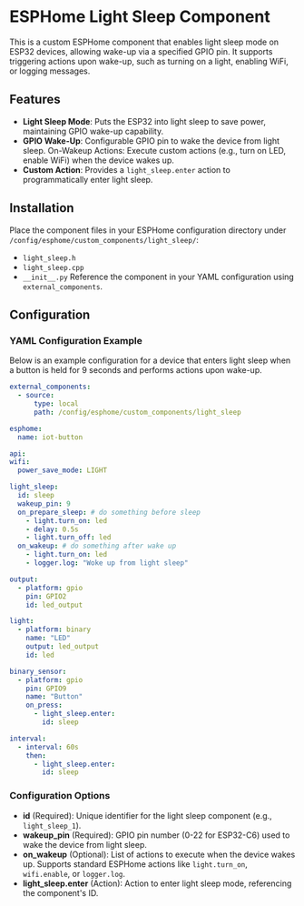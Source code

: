 # ESPHome Light Sleep Component

This is a custom ESPHome component that enables light sleep mode on ESP32 devices, allowing wake-up via a specified GPIO pin. It supports triggering actions upon wake-up, such as turning on a light, enabling WiFi, or logging messages.

## Features

- **Light Sleep Mode**: Puts the ESP32 into light sleep to save power, maintaining GPIO wake-up capability.
- **GPIO Wake-Up**: Configurable GPIO pin to wake the device from light sleep.
On-Wakeup Actions: Execute custom actions (e.g., turn on LED, enable WiFi) when the device wakes up.
- **Custom Action**: Provides a `light_sleep.enter` action to programmatically enter light sleep.

## Installation

Place the component files in your ESPHome configuration directory under `/config/esphome/custom_components/light_sleep/`:

- `light_sleep.h`
- `light_sleep.cpp`
- `__init__.py`
Reference the component in your YAML configuration using `external_components`.

## Configuration

### YAML Configuration Example

Below is an example configuration for a device that enters light sleep when a button is held for 9 seconds and performs actions upon wake-up.

```yaml
external_components:
  - source:
      type: local
      path: /config/esphome/custom_components/light_sleep

esphome:
  name: iot-button

api:
wifi:
  power_save_mode: LIGHT

light_sleep:
  id: sleep
  wakeup_pin: 9
  on_prepare_sleep: # do something before sleep
    - light.turn_on: led
    - delay: 0.5s
    - light.turn_off: led
  on_wakeup: # do something after wake up
    - light.turn_on: led
    - logger.log: "Woke up from light sleep"

output:
  - platform: gpio
    pin: GPIO2
    id: led_output

light:
  - platform: binary
    name: "LED"
    output: led_output
    id: led

binary_sensor:
  - platform: gpio
    pin: GPIO9
    name: "Button"
    on_press:
      - light_sleep.enter: 
        id: sleep

interval:
  - interval: 60s
    then:
      - light_sleep.enter:
        id: sleep
```

### Configuration Options

- **id** (Required): Unique identifier for the light sleep component (e.g., `light_sleep_1`).
- **wakeup_pin** (Required): GPIO pin number (0-22 for ESP32-C6) used to wake the device from light sleep.
- **on_wakeup** (Optional): List of actions to execute when the device wakes up. Supports standard ESPHome actions like `light.turn_on`, `wifi.enable`, or `logger.log`.
- **light_sleep.enter** (Action): Action to enter light sleep mode, referencing the component's ID.
